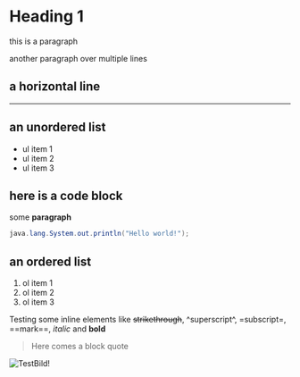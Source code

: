 # Heading 1

this is a paragraph

another paragraph
over multiple lines

## a horizontal line

---


## an unordered list

* ul item 1
* ul item 2
* ul item 3

## here is a code block

some __paragraph__

```java
java.lang.System.out.println("Hello world!");
```

## an ordered list

1. ol item 1
1. ol item 2
1. ol item 3

Testing some inline elements like ~~strikethrough~~, ^superscript^, =subscript=, ==mark==, _italic_ and __bold__

> Here comes
> a block quote


![TestBild!](/media/images/test.jpg?format=small)